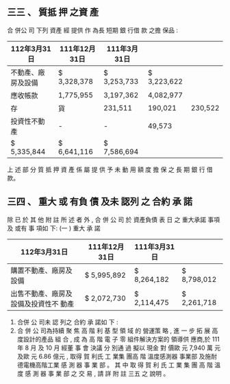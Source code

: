
## 三三 、 質抵 押 之資 產

 合 併公 司 下列 資產 經 提供 作 為長 短期 銀 行借 款 之擔 保品 :

| 112年3月31日       | 111年12月31日   | 111年3月31日   |             |         |
|--------------------|-----------------|----------------|-------------|---------|
| 不動產、廠房及設備 | $ 3,328,378     | $ 3,253,733    | $ 3,223,622 |         |
| 應收帳款           | 1,775,955       | 3,197,362      | 4,082,977   |         |
| 存                 | 貨              | 231,511        | 190,021     | 230,522 |
| 投資性不動產       | -               | -              | 49,573      |         |
| $ 5,335,844        | $ 6,641,116     | $ 7,586,694    |             |         |

上 述 部 分 質 抵 押 資 產 係 屬 提 供 予 未 動 用 額 度 擔 保 之 長 期 銀 行 借 款。

## 三四 、 重大 或 有負 債 及未 認列 之 合約 承 諾

除 已 於 其 他 附 註 所 述 者 外 , 合 併 公 司 於 資產負債 表 日 之 重大承諾 事項 及 或有 事 項如 下:
(一 ) 重大 承 諾

| 112年3月31日                           | 111年12月31日   | 111年3月31日   |             |
|----------------------------------------|-----------------|----------------|-------------|
| 購置不動產、廠房及 設備                | $ 5,995,892     | $ 8,264,182    | $ 8,798,012 |
| 出售不動產、廠房及 設備及投資性不 動產 | $ 2,072,730     | $ 2,114,475    | $ 2,261,718 |

1. 合併 公 司未 認 列之 合約 承 諾如 下 :
2. 合 併 公 司為持續 聚 焦 高 階 利 基 型 領 域 的 營運策 略 , 進 一 步 拓 展 高度設計的產品 組 合 , 成 為 高 階 電 子 零 組件解決方案的 領導供 應商,於 111 年 8 月 及 10 月 經董 事 會 決議 分 別通 過 擬以 現金 對 價歐 元 7,940 萬 元 及歐 元 6.86 億元 , 取得 賀 利氏 工 業集 團高 階 溫度感測器 事業部 及施耐德電機高階工業 感 測 器 事 業 部 。 其 中 取 得 賀 利 氏 工 業 集 團 高 階 溫 度 感 測 器 事 業 部 之 交 易 , 請 詳 附 註 三五 之 說明 。